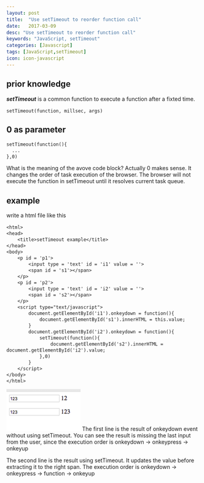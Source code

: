 ```yaml
---
layout: post
title:  "Use setTimeout to reorder function call"
date:   2017-03-09
desc: "Use setTimeout to reorder function call"
keywords: "JavaScript, setTimeout"
categories: [Javascript]
tags: [JavaScript,setTimeout]
icon: icon-javascript
---
```

## prior knowledge
***setTimeout*** is a common function to execute a function after a fixted time.
```
setTimeout(function, millsec, args)
```
## 0 as parameter
```
setTimeout(function(){
  ...
},0)
```
What is the meaning of the avove code block? Actually 0 makes sense. It changes the order of task execution of the browser. The browser will not execute the function in setTimeout until it resolves current task queue.

## example
write a html file like this
```
<html>
<head>
	<title>setTimeout example</title>
</head>
<body>
	<p id = 'p1'>
		<input type = 'text' id = 'i1' value = ''>
		<span id = 's1'></span>
	</p>
	<p id = 'p2'>
		<input type = 'text' id = 'i2' value = ''>
		<span id = 's2'></span>
	</p>
	<script type="text/javascript">
		document.getElementById('i1').onkeydown = function(){
			document.getElementById('s1').innerHTML = this.value;
		}
		document.getElementById('i2').onkeydown = function(){
			setTimeout(function(){
				document.getElementById('s2').innerHTML = document.getElementById('i2').value;
			},0)
		}
	</script>
</body>
</html>
```
![alt](https://github.com/xinyzhang9/frontend_must_knows/blob/master/setTimeOut/setTimeout.png?raw=true)
The first line is the result of onkeydown event without using setTimeout. You can see the result is missing the last input from the user, since the execution order is onkeydown -> onkeypress -> onkeyup  

The second line is the result using setTimeout. It updates the value before extracting it to the right span. The execution order is onkeydown -> onkeypress -> function -> onkeyup  
